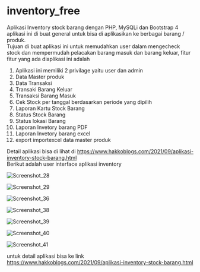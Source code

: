 # inventory_free

Aplikasi Inventory stock barang dengan PHP, MySQLi dan Bootstrap 4 aplikasi ini di buat general untuk bisa di aplikasikan ke berbagai barang / produk.
<br/>
Tujuan di buat aplikasi ini untuk memudahkan user dalam mengecheck stock dan mempermudah pelacakan barang masuk dan barang keluar, fitur fitur yang ada diaplikasi ini adalah
<br/>
1. Aplikasi ini memiliki 2 privilage yaitu user dan admin<br/>
2. Data Master produk<br/>
3. Data Transaksi<br/>
4. Transaki Barang Keluar<br/>
5. Transaksi Barang Masuk<br/>
6. Cek Stock per tanggal berdasarkan periode yang dipilih<br/>
7. Laporan Kartu Stock Barang<br/>
8. Status Stock Barang<br/>
9. Status lokasi Barang<br/>
10. Laporan Invetory barang PDF<br/>
11. Laporan Invetory barang excel<br/>
12. export importexcel data master produk<br/>

Detail aplikasi bisa di lihat di https://www.hakkoblogs.com/2021/09/aplikasi-inventory-stock-barang.html
<br/>
Berikut adalah user interface aplikasi inventory

![Screenshot_28](https://user-images.githubusercontent.com/5027795/134613672-75dd23aa-3c27-4f80-b6b3-f6c5e50a4ff4.jpg)

![Screenshot_29](https://user-images.githubusercontent.com/5027795/134616158-9c1ebc6e-743f-44f0-aea3-b5eb4bae4102.jpg)

![Screenshot_36](https://user-images.githubusercontent.com/5027795/134616178-2ef1e1d3-82e2-4899-a7fd-9f9d561a13ed.jpg)

![Screenshot_38](https://user-images.githubusercontent.com/5027795/134616182-51c23d6c-5b87-46c2-8309-80982a70aec4.jpg)

![Screenshot_39](https://user-images.githubusercontent.com/5027795/134616186-f1b102e5-2e0d-4ae1-9072-69183feb2620.jpg)

![Screenshot_40](https://user-images.githubusercontent.com/5027795/134616187-b74ba4af-5371-4181-8e1d-9e22330d9c1a.jpg)

![Screenshot_41](https://user-images.githubusercontent.com/5027795/134616190-cd40b3ef-285a-43f5-8609-d8e61ee6b065.jpg)

untuk detail aplikasi bisa ke link https://www.hakkoblogs.com/2021/09/aplikasi-inventory-stock-barang.html
